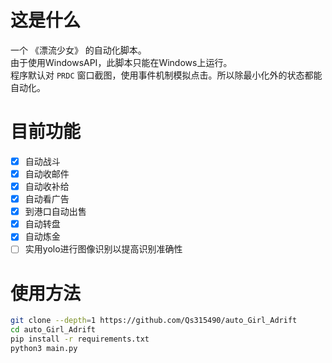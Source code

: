 # 这是什么
一个 《漂流少女》 的自动化脚本。  
由于使用WindowsAPI，此脚本只能在Windows上运行。  
程序默认对 `PRDC` 窗口截图，使用事件机制模拟点击。所以除最小化外的状态都能自动化。

# 目前功能
- [x] 自动战斗
- [x] 自动收邮件
- [x] 自动收补给
- [x] 自动看广告
- [x] 到港口自动出售
- [x] 自动转盘
- [x] 自动炼金
- [ ] 实用yolo进行图像识别以提高识别准确性

# 使用方法
```bash
git clone --depth=1 https://github.com/Qs315490/auto_Girl_Adrift
cd auto_Girl_Adrift
pip install -r requirements.txt
python3 main.py
```